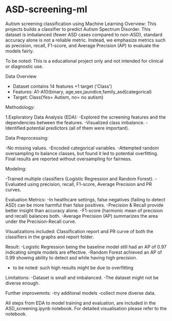 # ASD-screening-ml
Autism screening classification using Machine Learning
Overview:
This projects builds a classifier to predict Autism Spectrum Disorder. This dataset is imbalanced (fewer ASD cases compared to non-ASD), standard accuracy alone is not a reliable metric. Instead, we emphasize metrics such as precision, recall, F1-score, and Average Precision (AP) to evaluate the models fairly.

To be noted: This is a educational project only and not intended for clinical or diagnostic use.

Data Overview
- Dataset contains 14 features +1 target ('Class')
- Features: A1-A10(binary, age,sex,jaundice,family_asd(categorical)
- Target: Class(Yes= Autism, no= no autism)

Methodology:

1.Exploratory Data Analysis (EDA):
-Explored the screening features and the dependencies between the features.
-Visualized class imbalance.
-Identified potential predictors (all of them were important).

Data Preprocessing:

-No missing values.
-Encoded categorical variables.
-Attempted random oversampling to balance classes, but found it led to potential overfitting. Final results are reported without oversampling for fairness.

Modeling:

-Trained multiple classifiers (Logistic Regression and Random Forest).
-Evaluated using precision, recall, F1-score, Average Precision and PR curves.

Evaluation Metrics:
-In healthcare settings, false negatives (failing to detect ASD) can be more harmful than false positives.
-Precision & Recall provide better insight than accuracy alone.
-F1-score (harmonic mean of precision and recall) balances both.
-Average Precision (AP) summarizes the area under the Precision-Recall curve.

Visualizations included:
Classification report and PR curve of both the classifiers in the graphs and report folder.

Result:
-Logistic Regression being the baseline model still had an AP of 0.97 indicating simple models are effective.
-Random Forest achieved an AP of 0.99 showing ability to detect asd while having high precision.
- to be noted: such high results might be due to overfitting

Limitations:
-Dataset is small and imbalanced.
-The dataset might not be diverse enough.

Further improvemnts:
-try additonal models
-collect more diverse data.

All steps from EDA to model training and evaluation, are included in the ASD_screening.ipynb notebook.
For detailed visualisation please refer to the notebook.
